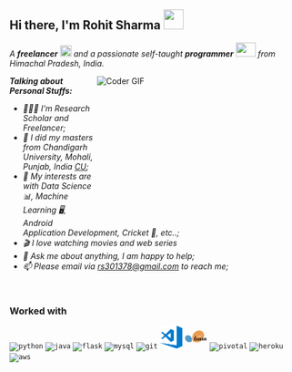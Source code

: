 ## Hi there, I'm Rohit Sharma <img src="https://raw.githubusercontent.com/TheDudeThatCode/TheDudeThatCode/master/Assets/Hi.gif" width=35 height=35>

<p>
  <em>
    A <b>freelancer</b> <img src="https://raw.githubusercontent.com/TheDudeThatCode/TheDudeThatCode/master/Assets/Medal.gif" width=20 height=20> and a passionate self-taught <b>programmer</b> <img src="https://raw.githubusercontent.com/TheDudeThatCode/TheDudeThatCode/master/Assets/Developer.gif" width=35 height=25> from Himachal Pradesh, India.
  </em>
 </p>

<img align="right" alt="Coder GIF" height=250 width=350 src="https://magiccopy.xyz/assets/images/hadder.gif" />

<em>
  
**Talking about Personal Stuffs:**

- 👨🏽‍💻 I’m Research Scholar and Freelancer;
- 💼 I did my masters from Chandigarh University, Mohali, Punjab, India [CU](https://www.cuchd.in/);
- 🤔 My interests are with Data Science 📊, Machine Learning 🖥️, Android Application Development, Cricket 🏏, etc..;
- 🎬 I love watching movies and web series <img src="https://www.pngfind.com/pngs/m/173-1737725_captain-americas-shield-hd-png-download.png" width=15 height=15>
- 💬 Ask me about anything, I am happy to help;
- 📫 Please email via rs301378@gmail.com to reach me;
<br/> 
</em>

### Worked with 

<code><img height="40" src="https://www.google.com/search?q=python+logo&client=firefox-b-d&sxsrf=ALeKk01fGl85Qhx38C-OAaUoXcEt1_4XkQ:1614008711325&source=lnms&tbm=isch&sa=X&ved=2ahUKEwjfg5z_6v3uAhWwIbcAHeBAAuUQ_AUoAXoECBQQAw&biw=1525&bih=741#imgrc=5SUoTLQNrSTVQM" title="python"></code>
<code><img height="40" src="https://devicons.github.io/devicon/devicon.git/icons/java/java-original-wordmark.svg" title="java"></code>
<code><img height="40" src="https://www.vectorlogo.zone/logos/pocoo_flask/pocoo_flask-icon.svg" title="flask"></code>
<code><img height="40" src="https://devicons.github.io/devicon/devicon.git/icons/mysql/mysql-original-wordmark.svg" title="mysql"></code>
<code><img height="40" src="https://www.vectorlogo.zone/logos/git-scm/git-scm-icon.svg" title="git"></code>
<code><img height="40" src="https://raw.githubusercontent.com/github/explore/80688e429a7d4ef2fca1e82350fe8e3517d3494d/topics/visual-studio-code/visual-studio-code.png" title="vscode"></code>
<code><img height="40" src="https://raw.githubusercontent.com/github/explore/80688e429a7d4ef2fca1e82350fe8e3517d3494d/topics/scikit-learn/scikit-learn.png" title="sklearn"></code>
<code><img height="40" src="https://sites.google.com/a/pivotal.io/pivotal-logo/_/rsrc/1488788131829/home/Pivotal_WhiteOnTeal_RGB.png" title="pivotal"></code>
<code><img height="40" src="https://tiansss.github.io/img/heroku.png" title="heroku"></code>
<code><img height="40" src="https://a0.awsstatic.com/main/images/logos/aws_logo_smile_1200x630.png" title="aws"></code>
